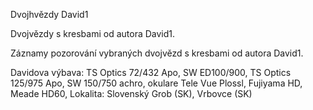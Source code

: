 Dvojhvězdy David1

Dvojvězdy s kresbami od autora David1.

Záznamy pozorování vybraných dvojvězd s kresbami od autora David1.

Davidova výbava: TS Optics 72/432 Apo, SW ED100/900, TS Optics 125/975 Apo, SW 150/750 achro, okulare Tele Vue Plossl, Fujiyama HD, Meade HD60, Lokalita: Slovenský Grob (SK), Vrbovce (SK)

